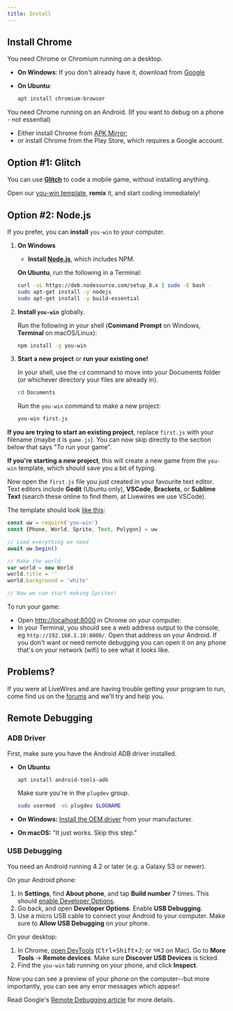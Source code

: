 ```yaml
---
title: Install
---
```


## Install Chrome

You need Chrome or Chromium running on a desktop.

  * **On Windows**:
  If you don't already have it, download from [Google](https://www.google.com/chrome/)
  * **On Ubuntu**:

    ```bash
    apt install chromium-browser
    ```

You need Chrome running on an Android. (If you want to debug on a phone - not essential)

  * Either install Chrome from [APK Mirror](https://www.apkmirror.com/apk/google-inc/chrome/);
  * or install Chrome from the Play Store, which requires a Google account.


## Option #1: Glitch

You can use **[Glitch](https://glitch.com)** to code a mobile game, without installing anything.

Open our [you-win template](https://glitch.com/edit/#!/you-win-template?path=app.js:17:0), **remix** it, and start coding immediately!


## Option #2: Node.js

If you prefer, you can **install** `you-win` to your computer.

 1. **On Windows**

    * **Install [Node.js](https://nodejs.org/en/download/)**, which includes NPM.

    **On Ubuntu**, run the following in a Terminal:

    ```bash
    curl -sL https://deb.nodesource.com/setup_8.x | sudo -E bash -
    sudo apt-get install -y nodejs
    sudo apt-get install -y build-essential
    ```
        
 2. **Install `you-win`** globally.

    Run the following in your shell (**Command Prompt** on Windows, **Terminal** on macOS/Linux):

    ```sh
    npm install -g you-win
    ```

 3. **Start a new project** or **run your existing one!**
 
    In your shell, use the `cd` command to move into your Documents folder (or whichever directory your files are already in).

    ```sh
    cd Documents
    ```

    Run the `you-win` command to make a new project:

    ```sh
    you-win first.js
    ```

**If you are trying to start an existing project**, replace `first.js` with your filename (maybe it is `game.js`). You can now skip directly to the section below that says "To run your game".

**If you're starting a new project**, this will create a new game from the `you-win` template, which should save you a bit of typing.

Now open the `first.js` file you just created in your favourite text editor. Text editors include **Gedit** (Ubuntu only), **VSCode**, **Brackets**, or **Sublime Text** (search these online to find them, at Livewires we use VSCode).

The template should look [like this](https://github.com/livewires/you-win/blob/master/template.js):

```js
const uw = require('you-win')
const {Phone, World, Sprite, Text, Polygon} = uw

// Load everything we need
await uw.begin()

// Make the world
var world = new World
world.title = ''
world.background = 'white'

// Now we can start making Sprites!

```

To run your game:

* Open <http://localhost:8000> in Chrome on your computer.
* In your Terminal, you should see a web address output to the console, eg `http://192.168.1.10:8000/`. Open that address on your Android. If you don't want or need remote debugging you can open it on any phone that's on your network (wifi) to see what it looks like.

## Problems?

If you were at LiveWires and are having trouble getting your program to run, come find us on the [forums](http://forums.livewires.org.uk) and we'll try and help you.

## Remote Debugging

### ADB Driver

First, make sure you have the Android ADB driver installed.

  * **On Ubuntu**:

    ```sh
    apt install android-tools-adb
    ```

    Make sure you're in the `plugdev` group.

    ```sh
    sudo usermod -aG plugdev $LOGNAME
    ```

  * **On Windows:** [Install the OEM driver](https://developer.android.com/studio/run/oem-usb.html#InstallingDriver) from your manufacturer.

  * **On macOS:** "It just works. Skip this step."


### USB Debugging

You need an Android running 4.2 or later (e.g. a Galaxy S3 or newer).

On your Android phone:

 1. In **Settings**, find **About phone**, and tap **Build number** 7 times. This should [enable Developer Options](https://developer.android.com/studio/debug/dev-options.html).
 2. Go back, and open **Developer Options**. Enable **USB Debugging**.
 3. Use a micro USB cable to connect your Android to your computer. Make sure to **Allow USB Debugging** on your phone.

On your desktop:

 1. In Chrome, [open DevTools](https://developers.google.com/web/tools/chrome-devtools/#open) (<kbd>Ctrl+Shift+J</kbd>; or <kbd>⌥⌘J</kbd> on Mac). Go to **More Tools** → **Remote devices**. Make sure **Discover USB Devices** is ticked.
 2. Find the `you-win` tab running on your phone, and click **Inspect**.

Now you can see a preview of your phone on the computer--but more importantly, you can see any error messages which appear! 
 
Read Google's [Remote Debugging article](https://developers.google.com/web/tools/chrome-devtools/remote-debugging/#discover) for more details.

